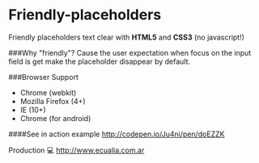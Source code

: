 Friendly-placeholders
=====================

Friendly placeholders text clear with __HTML5__ and __CSS3__ (no javascript!)

###Why "friendly"?
Cause the user expectation when focus on the input field is get make the placeholder disappear by default.

###Browser Support

 - Chrome (webkit)
 - Mozilla Firefox (4+)
 - IE (10+)
 - Chrome (for android)

####See in action
example
http://codepen.io/Ju4ni/pen/doEZZK

Production
:computer: http://www.ecualia.com.ar